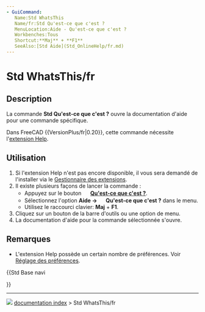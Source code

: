 ```yaml
---
- GuiCommand:
   Name:Std WhatsThis
   Name/fr:Std Qu'est-ce que c'est ?
   MenuLocation:Aide - Qu'est-ce que c'est ‏‎?
   Workbenches:Tous
   Shortcut:**Maj** + **F1**
   SeeAlso:[Std Aide](Std_OnlineHelp/fr.md)
---
```


# Std WhatsThis/fr

## Description

La commande **Std Qu\'est-ce que c\'est ?** ouvre la documentation d\'aide pour une commande spécifique.

Dans FreeCAD {{VersionPlus/fr|0.20}}, cette commande nécessite l\'[extension Help](https://github.com/FreeCAD/FreeCAD-Help).



## Utilisation

1.  Si l\'extension Help n\'est pas encore disponible, il vous sera demandé de l\'installer via le [Gestionnaire des extensions](Std_AddonMgr/fr.md).
2.  Il existe plusieurs façons de lancer la commande :
    -   Appuyez sur le bouton **<img src="images/Std_WhatsThis.svg" width=16px> [Qu'est-ce que c'est ?](Std_WhatsThis/fr.md)**.
    -   Sélectionnez l\'option **Aide → <img src="images/Std_WhatsThis.svg" width=16px> Qu'est-ce que c'est ?** dans le menu.
    -   Utilisez le raccourci clavier: **Maj** + **F1**.
3.  Cliquez sur un bouton de la barre d\'outils ou une option de menu.
4.  La documentation d\'aide pour la commande sélectionnée s\'ouvre.



## Remarques

-   L\'extension Help possède un certain nombre de préférences. Voir [Réglage des préférences](Preferences_Editor/fr#Help.md).





{{Std Base navi

}}



---
![](images/Button_right.svg) [documentation index](../README.md) > Std WhatsThis/fr
